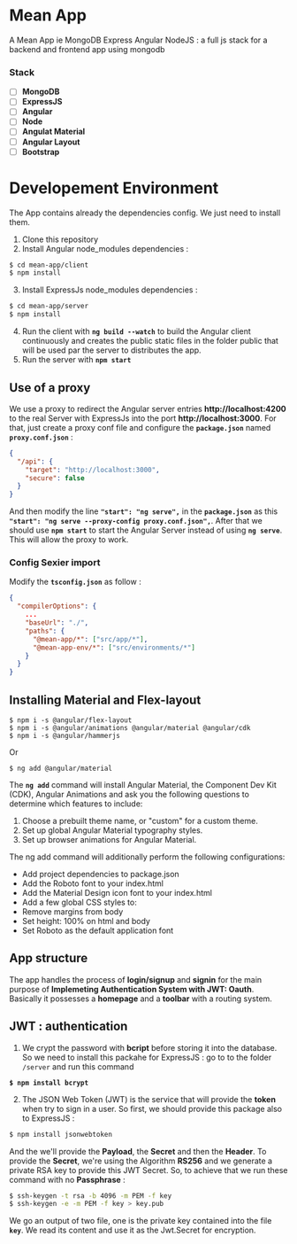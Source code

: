 # Mean App

A Mean App ie MongoDB Express Angular NodeJS : a full js stack for a backend and frontend app using mongodb

### Stack

- [ ] **MongoDB**
- [ ] **ExpressJS**
- [ ] **Angular**
- [ ] **Node**
- [ ] **Angulat Material**
- [ ] **Angular Layout**
- [ ] **Bootstrap**

# Developement Environment

The App contains already the dependencies config. We just need to install them.

1. Clone this repository
2. Install Angular node_modules dependencies :

```sh
$ cd mean-app/client
$ npm install
```

3. Install ExpressJs node_modules dependencies :

```sh
$ cd mean-app/server
$ npm install
```

4. Run the client with **`ng build --watch`** to build the Angular client continuously and creates the public static files in the folder public that will be used par the server to distributes the app.
5. Run the server with **`npm start`**

## Use of a proxy

We use a proxy to redirect the Angular server entries **http://localhost:4200** to the real Server with ExpressJs into the port **http://localhost:3000**. For that, just create a proxy conf file and configure the **`package.json`** named **`proxy.conf.json`** :

```json
{
  "/api": {
    "target": "http://localhost:3000",
    "secure": false
  }
}
```

And then modify the line **`"start": "ng serve",`** in the **`package.json`** as this **`"start": "ng serve --proxy-config proxy.conf.json",`**. After that we should use **`npm start`** to start the Angular Server instead of using **`ng serve`**. This will allow the proxy to work.

### Config Sexier import

Modify the **`tsconfig.json`** as follow :

```json
{
  "compilerOptions": {
    ...
    "baseUrl": "./",
    "paths": {
      "@mean-app/*": ["src/app/*"],
      "@mean-app-env/*": ["src/environments/*"]
    }
  }
}
```

## Installing Material and Flex-layout

```
$ npm i -s @angular/flex-layout
$ npm i -s @angular/animations @angular/material @angular/cdk
$ npm i -s @angular/hammerjs
```

Or

```
$ ng add @angular/material
```

The **`ng add`** command will install Angular Material, the Component Dev Kit (CDK), Angular Animations and ask you the following questions to determine which features to include:

1. Choose a prebuilt theme name, or "custom" for a custom theme.
2. Set up global Angular Material typography styles.
3. Set up browser animations for Angular Material.

The ng add command will additionally perform the following configurations:

- Add project dependencies to package.json
- Add the Roboto font to your index.html
- Add the Material Design icon font to your index.html
- Add a few global CSS styles to:
- Remove margins from body
- Set height: 100% on html and body
- Set Roboto as the default application font

## App structure

The app handles the process of **login/signup** and **signin** for the main purpose of **Implemeting Authentication System with JWT: Oauth**. Basically it possesses a **homepage** and a **toolbar** with a routing system.

## JWT : authentication

1. We crypt the password with **bcript** before storing it into the database. So we need to install this packahe for ExpressJS : go to to the folder `/server` and run this command

**`$ npm install bcrypt`**

2. The JSON Web Token (JWT) is the service that will provide the **token** when try to sign in a user. So first, we should provide this package also to ExpressJS :

```sh
$ npm install jsonwebtoken
```

And the we'll provide the **Payload**, the **Secret** and then the **Header**. To provide the **Secret**, we're using the Algorithm **RS256** and we generate a private RSA key to provide this JWT Secret. So, to achieve that we run these command with no **Passphrase** :

```sh
$ ssh-keygen -t rsa -b 4096 -m PEM -f key
$ ssh-keygen -e -m PEM -f key > key.pub
```

We go an output of two file, one is the private key contained into the file **`key`**. We read its content and use it as the Jwt.Secret for encryption.
